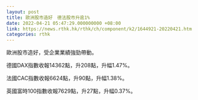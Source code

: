 ```yaml
---
layout: post
title: 歐洲股市造好　德法股市升逾1%
date: 2022-04-21 05:47:29.000000000 +08:00
link: https://news.rthk.hk/rthk/ch/component/k2/1644921-20220421.htm
categories: rthk
---
```


歐洲股市造好，受企業業績強勁帶動。

德國DAX指數收報14362點，升208點，升幅1.47%。

法國CAC指數收報6624點，升90點，升幅1.38%。

英國富時100指數收報7629點，升27點，升幅0.37%。
